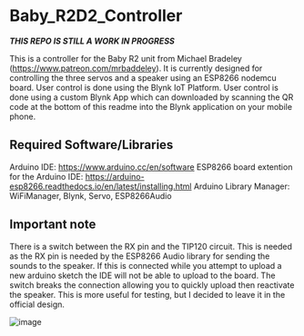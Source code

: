 # Baby_R2D2_Controller

***THIS REPO IS STILL A WORK IN PROGRESS***

This is a controller for the Baby R2 unit from Michael Bradeley (https://www.patreon.com/mrbaddeley).  It is currently designed for controlling the three servos and a speaker using an ESP8266 nodemcu board.  User control is done using the Blynk IoT Platform.  User control is done using a custom Blynk App which can downloaded by scanning the QR code at the bottom of this readme into the Blynk application on your mobile phone.

## Required Software/Libraries
Arduino IDE: https://www.arduino.cc/en/software
ESP8266 board extention for the Arduino IDE: https://arduino-esp8266.readthedocs.io/en/latest/installing.html
Arduino Library Manager: WiFiManager, Blynk, Servo, ESP8266Audio

## Important note
There is a switch between the RX pin and the TIP120 circuit.  This is needed as the RX pin is needed by the ESP8266 Audio library for sending the sounds to the speaker.  If this is connected while you attempt to upload a new arduino sketch the IDE will not be able to upload to the board.  The switch breaks the connection allowing you to quickly upload then reactivate the speaker.  This is more useful for testing, but I decided to leave it in the official design.

![image](https://user-images.githubusercontent.com/7434662/119748188-50680980-be62-11eb-8d37-ec3ddb276986.png)
